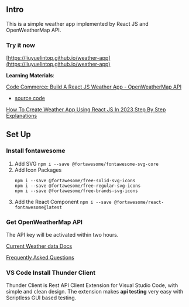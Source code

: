 ## Intro

This is a simple weather app implemented by React JS and OpenWeatherMap API.

### Try it now

[https://liuyuelintop.github.io/weather-app](https://liuyuelintop.github.io/weather-app)

**Learning Materials**:

[Code Commerce:  Build A React JS Weather App - OpenWeatherMap API](https://www.youtube.com/watch?v=UjeXpct3p7M)

- [source code](https://github.com/fireclint/weather-app-react/tree/main)

[How To Create Weather App Using React JS In 2023 Step By Step Explanations]()

## Set Up

### Install fontawesome

1. Add SVG
   `npm i --save @fortawesome/fontawesome-svg-core`
2. Add Icon Packages
   ```
   npm i --save @fortawesome/free-solid-svg-icons
   npm i --save @fortawesome/free-regular-svg-icons
   npm i --save @fortawesome/free-brands-svg-icons
   ```
3. Add the React Component
   `npm i --save @fortawesome/react-fontawesome@latest`

### Get OpenWeatherMap API

The API key will be activated within two hours.

[Current Weather data Docs](https://openweathermap.org/current)

[Frequently Asked Questions](https://openweathermap.org/faq#error401)

### VS Code Install Thunder Client

Thunder Client is Rest API Client Extension for Visual Studio Code, with simple and clean design. The extension makes **api testing** very easy with Scriptless GUI based testing.
